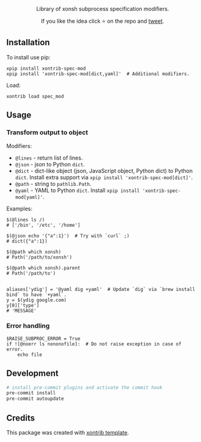 <p align="center">
Library of xonsh subprocess specification modifiers.
</p>

<p align="center">
If you like the idea click ⭐ on the repo and <a href="https://twitter.com/intent/tweet?text=Nice%20xontrib%20for%20the%20xonsh%20shell!&url=https://github.com/anki-code/xontrib-spec-mod" target="_blank">tweet</a>.
</p>


## Installation

To install use pip:

```xsh
xpip install xontrib-spec-mod
xpip install 'xontrib-spec-mod[dict,yaml]'  # Additional modifiers.
```
Load:
```xsh
xontrib load spec_mod
```

## Usage

### Transform output to object

Modifiers:

* `@lines` - return list of lines.
* `@json` - json to Python `dict`.
* `@dict` - dict-like object (json, JavaScript object, Python dict) to Python `dict`. 
  Install extra support via `xpip install 'xontrib-spec-mod[dict]'`.
* `@path` - string to `pathlib.Path`.
* `@yaml` - YAML to Python `dict`. Install `xpip install 'xontrib-spec-mod[yaml]'`.

Examples:
```xsh
$(@lines ls /)
# ['/bin', '/etc', '/home']

$(@json echo '{"a":1}')  # Try with `curl` ;)
# dict({"a":1})

$(@path which xonsh)
# Path('/path/to/xonsh')

$(@path which xonsh).parent
# Path('/path/to')


aliases['ydig'] = '@yaml dig +yaml'  # Update `dig` via `brew install bind` to have `+yaml`.
y = $(ydig google.com)
y[0]['type']
# 'MESSAGE'
```

### Error handling



```xsh
$RAISE_SUBPROC_ERROR = True
if ![@noerr ls nononofile]:  # Do not raise exception in case of error.
    echo file 
```

## Development

```sh
# install pre-commit plugins and activate the commit hook
pre-commit install
pre-commit autoupdate
```

## Credits

This package was created with [xontrib template](https://github.com/xonsh/xontrib-template).

